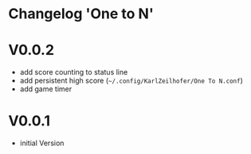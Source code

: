 Changelog 'One to N'
====================

# V0.0.2
* add score counting to status line
* add persistent high score (`~/.config/KarlZeilhofer/One To N.conf`)
* add game timer

# V0.0.1
* initial Version
